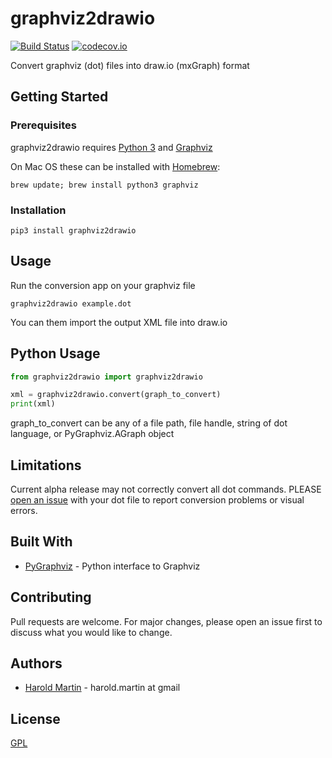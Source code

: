# graphviz2drawio

[![Build Status](https://travis-ci.com/hbmartin/graphviz2drawio.svg?branch=master)](https://travis-ci.com/hbmartin/graphviz2drawio)
[![codecov.io](https://codecov.io/github/hbmartin/graphviz2drawio/coverage.svg?branch=master)](https://codecov.io/github/hbmartin/graphviz2drawio?branch=master)


Convert graphviz (dot) files into draw.io (mxGraph) format

## Getting Started

### Prerequisites

graphviz2drawio requires [Python 3](https://www.python.org/downloads/) and [Graphviz](https://www.graphviz.org/download/)

On Mac OS these can be installed with [Homebrew](https://brew.sh/):

```
brew update; brew install python3 graphviz
```

### Installation

```
pip3 install graphviz2drawio
```
## Usage
Run the conversion app on your graphviz file

```
graphviz2drawio example.dot
```
You can them import the output XML file into draw.io

## Python Usage
```python
from graphviz2drawio import graphviz2drawio

xml = graphviz2drawio.convert(graph_to_convert)
print(xml)
```
graph_to_convert can be any of a file path, file handle, string of dot language, or PyGraphviz.AGraph object

## Limitations
Current alpha release may not correctly convert all dot commands. PLEASE [open an issue](https://github.com/hbmartin/graphviz2drawio/issues) with your dot file to report conversion problems or visual errors.

## Built With

* [PyGraphviz](http://pygraphviz.github.io/documentation/pygraphviz-1.4rc1/reference/index.html) - Python interface to Graphviz


## Contributing

Pull requests are welcome. For major changes, please open an issue first to discuss what you would like to change.


## Authors

* [Harold Martin](https://www.linkedin.com/in/harold-martin-98526971/) - harold.martin at gmail

## License

[GPL](LICENSE.md)

